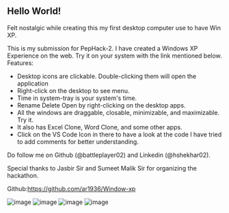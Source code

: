 ## Hello World!
Felt nostalgic while creating this my first desktop computer use to have Win XP.



This is my submission for PepHack-2. I have created a Windows XP Experience on the web. Try it on your system with the link mentioned below.
Features:
- Desktop icons are clickable. Double-clicking them will open the application
- Right-click on the desktop to see menu.
- Time in system-tray is your system's time.
- Rename Delete Open by right-clicking on the desktop apps.
- All the windows are draggable, closable, minimizable, and maximizable. Try it.
- It also has Excel Clone, Word Clone, and some other apps.
- Click on the VS Code Icon in there to have a look at the code I have tried to add comments for better understanding.


Do follow me on Github (@battleplayer02) and Linkedin (@hshekhar02).

Special thanks to Jasbir Sir and Sumeet Malik Sir for organizing the hackathon.


Github:https://github.com/ar1936/Window-xp

![image](https://user-images.githubusercontent.com/42701850/120933660-b5e8af80-c718-11eb-8d1a-193a67b6c62a.png)
![image](https://user-images.githubusercontent.com/42701850/120933669-be40ea80-c718-11eb-94d0-32b4d5ef02d9.png)
![image](https://user-images.githubusercontent.com/42701850/120933670-c00aae00-c718-11eb-8673-c6ce847f0ede.png)
![image](https://user-images.githubusercontent.com/42701850/120933674-c567f880-c718-11eb-8ca1-0dd0db6b3c5c.png)
